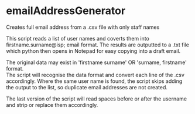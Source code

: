 # emailAddressGenerator
Creates full email address from a .csv file with only staff names

This script reads a list of user names and coverts them into firstname.surname@isp; email format.  The results are outputted to a .txt file which python then opens in Notepad for easy copying into a draft email.

The original data may exist in 'firstname surname' OR 'surname, firstname' format.  
The script will recognise the data format and convert each line of the .csv accordingly.
Where the same user name is found, the script skips adding the output to the list, so duplicate email addresses are not created.

The last version of the script will read spaces before or after the username and strip or replace them accordingly.
